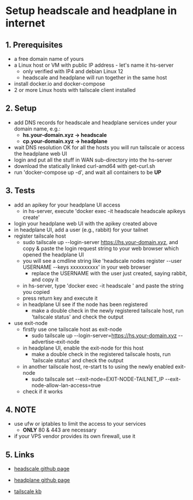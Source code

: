 # Setup headscale and headplane in internet





## 1. Prerequisites 

* a free domain name of yours
* a Linux host or VM with public IP address - let's name it hs-server
  * only verified with IP4 and debian Linux 12
  * headscale and headplane will run together in the same host
* install docker.io and docker-compose
* 2 or more Linux hosts with tailscale client installed

## 2. Setup

* add DNS records for headscale and headplane services under your domain name, e.g.:
  * **hs.your-domain.xyz  → headscale**
  * **cp.your-domain.xyz  → headplane**
* wait DNS resolution OK for all the hosts you will run tailscale or access the headplane web UI
* login and put all the stuff in WAN sub-directory into the hs-server
* download the statically linked curl-amd64 with get-curl.sh
* run 'docker-compose up -d', and wait all containers to be **UP**



## 3. Tests

* add an apikey for your headplane UI access
  * in hs-server, execute 'docker exec -it headscale headscale apikeys create'
* login your headplane web UI with the apikey created above
* in headplane UI, add a user (e.g., rabbit) for your tailnet 
* register tailscale host
  * sudo tailscale up --login-server https://hs.your-domain.xyz, and copy & paste the login request string to your web browser which opened the headplane UI
  * you will see a cmdline string like 'headscale nodes register --user USERNAME --keys xxxxxxxxxx' in your web browser
    * replace the USERNAME with the user just created, saying rabbit, and copy it
  * in hs-server, type 'docker exec -it headscale ' and paste the string you copied
  * press return key and execute it
  * in headplane UI see if the node has been registered
    * make a double check in the newly registered tailscale host, run 'tailscale status' and check the output
* use exit-node
  * firstly use one tailscale host as exit-node
    * sudo tailscale up --login-server=https://hs.your-domain.xyz  --advertise-exit-node
  * in headplane UI, enable the exit-node for this host
    * make a double check in the registered tailscale hosts, run 'tailscale status' and check the output
  * in another tailscale host, re-start ts to using the newly enabled exit-node
    * sudo tailscale set --exit-node=EXIT-NODE-TAILNET_IP  --exit-node-allow-lan-access=true
  * check if it works

## 4. NOTE

* use ufw or iptables to limit the access to your services 
  * **ONLY** 80 & 443 are necessary
* if your VPS vendor provides its own firewall, use it

## 5. Links

* [headscale github page](https://github.com/juanfont/headscale)
* [headplane github page](https://github.com/tale/headplane)

* [tailscale kb](https://tailscale.com/kb)

  